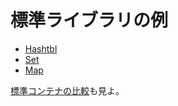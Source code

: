<!-- ((! set title 標準ライブラリの例 !)) ((! set learn !)) -->

標準ライブラリの例
=================

* [Hashtbl](hashtbl.ja.html "ハッシュ表")
* [Set](set.ja.html "Set")
* [Map](map.ja.html "Map")

[標準コンテナの比較](comparison_of_standard_containers.ja.html)も見よ。
